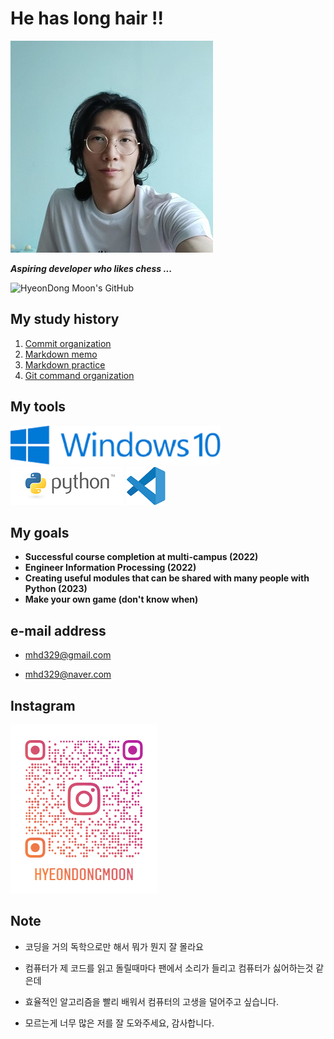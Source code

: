 # He has long hair !!



![my_profile](README.assets/my_profile.jpg)



***Aspiring developer who likes chess ...***




![HyeonDong Moon's GitHub](https://github-readme-stats.vercel.app/api?username=mhd329&show_icons=true&theme=synthwave)




## My study history



1. [Commit organization](https://github.com/mhd329/TIL/blob/master/commit%20%EC%97%90%20%EB%8C%80%ED%95%9C%20%EA%B0%9C%EC%9D%B8%EC%A0%81%EC%9D%B8%20%EC%9D%B4%ED%95%B4.md)
2. [Markdown memo](https://github.com/mhd329/TIL/blob/master/markdown_study/Markdown_memo.md)
3. [Markdown practice](https://github.com/mhd329/TIL/blob/master/markdown_practice/markdown_practice.md)
3. [Git command organization](https://github.com/mhd329/TIL/blob/master/%EB%AA%85%EB%A0%B9%EC%96%B4%20%EC%A0%95%EB%A6%AC.md#git-git-%EB%AA%85%EB%A0%B9%EC%96%B4-%EC%A0%95%EB%A6%AC)



## My tools



![windows 10](README.assets/Windows_10_Logo.svg.png) ![python](README.assets/python-logo-master-v3-TM.png) ![vsc](README.assets/pngwing.com.png)



## My goals

- **Successful course completion at multi-campus (2022)**
- **Engineer Information Processing (2022)**
- **Creating useful modules that can be shared with many people with Python (2023)**
- **Make your own game (don't know when)**

## e-mail address



- mhd329@gmail.com

- mhd329@naver.com



## Instagram



![hyeondongmoon_qr.png](README.assets/hyeondongmoon_qr.png) 



## Note

- 코딩을 거의 독학으로만 해서 뭐가 뭔지 잘 몰라요

- 컴퓨터가 제 코드를 읽고 돌릴때마다 팬에서 소리가 들리고 컴퓨터가 싫어하는것 같은데
- 효율적인 알고리즘을 빨리 배워서 컴퓨터의 고생을 덜어주고 싶습니다.

- 모르는게 너무 많은 저를 잘 도와주세요, 감사합니다.
